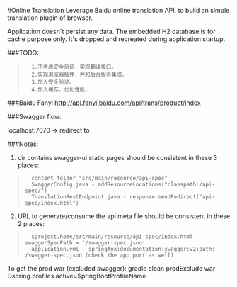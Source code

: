 #Online Translation
Leverage Baidu online translation API, to build an simple translation plugin of browser.

Application doesn't persist any data. The embedded H2 database is for cache purpose only. It's dropped and recreated during application startup.

###TODO:
>       1.不考虑安全验证，实现翻译接口。
>       2.实现浏览器插件，并和后台服务集成。
>       3.加入安全验证。
>       4.加入缓存，优化性能。

###Baidu Fanyi
http://api.fanyi.baidu.com/api/trans/product/index


###Swagger flow:

localhost:7070
    -> redirect to 

###Notes:  
1. dir contains swagger-ui static pages should be consistent in these 3 places: 
>       content folder "src/main/resource/api-spec"  
>       SwaggerConfig.java - addResourceLocations("classpath:/api-spec/")  
>       TranslationRestEndpoint.java - response.sendRedirect("api-spec/index.html")  

2. URL to generate/consume the api meta file should be consistent in these 2 places:
>       $project.home/src/main/resource/api-spec/index.html - swaggerSpecPath = '/swagger-spec.json'
>       application.yml - springfox:documentation:swagger:v2:path: /swagger-spec.json (check the app port as well)

To get the prod war (excluded swagger):
gradle clean prodExclude war -Dspring.profiles.active=$pringBootProfileName


